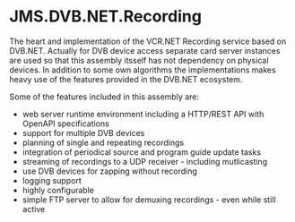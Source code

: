 # JMS.DVB.NET.Recording

The heart and implementation of the VCR.NET Recording service based on DVB.NET. Actually for DVB device access separate card server instances are used so that this assembly itsself has not dependency on physical devices. In addition to some own algorithms the implementations makes heavy use of the features provided in the DVB.NET ecosystem.

Some of the features included in this assembly are:

- web server runtime environment including a HTTP/REST API with OpenAPI specifications
- support for multiple DVB devices
- planning of single and repeating recordings
- integration of periodical source and program guide update tasks
- streaming of recordings to a UDP receiver - including mutlicasting
- use DVB devices for zapping without recording
- logging support
- highly configurable
- simple FTP server to allow for demuxing recordings - even while still active
